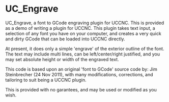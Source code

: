 # UC_Engrave

UC_Engrave, a font to GCode engraving plugin for UCCNC.  This is provided as a demo of writing a plugin for UCCNC.  This plugin takes text input, 
a selection of any font you have on your computer, and creates a very quick and dirty GCode that can be loaded into UCCNC directly.

At present, it does only a simple 'engrave' of the exterior outline of the font.  The text may include multi lines, can be left/center/right justified,
and you may set absolute height or width of the engraved text.  

This code is based upon an original 'font to GCode' source code  by: Jim Steinbrecher (24 Nov 2011), with many modifications, corrections, and tailoring
to suit being a UCCNC plugin.

This is provided with no garantees, and may be used or modified as you wish.
